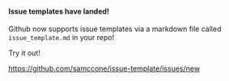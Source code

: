 #### Issue templates have landed!

Github now supports issue templates via a markdown file called `issue_template.md` in your repo!

Try it out!

https://github.com/samccone/issue-template/issues/new

